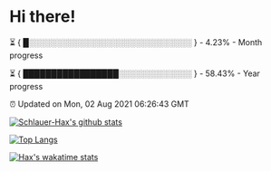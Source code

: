# Hi there!

⏳ { █░░░░░░░░░░░░░░░░░░░░░░░░░░░░░ } - 4.23% - Month progress

⏳ { █████████████████░░░░░░░░░░░░░ } - 58.43% - Year progress

⏰ Updated on Mon, 02 Aug 2021 06:26:43 GMT


[![Schlauer-Hax's github stats](https://github-readme-stats.vercel.app/api?username=Schlauer-Hax&show_icons=true&theme=dark&count_private=true)](https://github.com/Schlauer-Hax)


[![Top Langs](https://github-readme-stats.vercel.app/api/top-langs/?username=Schlauer-Hax&layout=compact&theme=dark)](https://github.com/Schlauer-Hax?tab=repositories)


[![Hax's wakatime stats](https://github-readme-stats.vercel.app/api/wakatime?username=Hax&theme=dark)](https://wakatime.com/@Hax)

